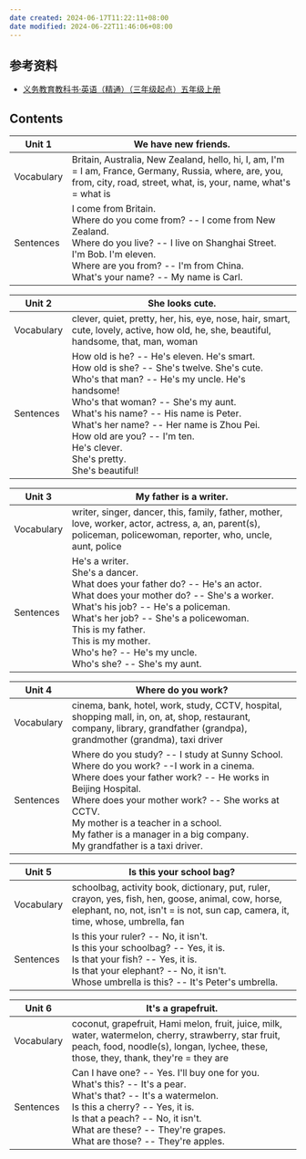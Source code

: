 ```yaml
---
date created: 2024-06-17T11:22:11+08:00
date modified: 2024-06-22T11:46:06+08:00
---
```

## 参考资料

- [义务教育教科书·英语（精通）（三年级起点）五年级上册](https://basic.smartedu.cn/tchMaterial/detail?contentType=assets_document&contentId=53862340-4170-4213-9943-0e36ec153fb7&catalogType=tchMaterial&subCatalog=tchMaterial)

## Contents

| Unit 1     | We have new friends.                                                                                                                                                                                                                          |
| ---------- | --------------------------------------------------------------------------------------------------------------------------------------------------------------------------------------------------------------------------------------------- |
| Vocabulary | Britain, Australia, New Zealand, hello, hi, I, am, I'm = I am, France, Germany, Russia, where, are, you, from, city, road, street, what, is, your, name, what's = what is                                                                     |
| Sentences  | I come from Britain. <br>Where do you come from? -- I come from New Zealand.<br>Where do you live? -- I live on Shanghai Street.<br>I'm Bob. I'm eleven. <br>Where are you from? -- I'm from China.<br>What's your name?  -- My name is Carl. |

| Unit 2     | She looks cute.                                                                                                                                                                                                                                                                                                                                                   |
| ---------- | ----------------------------------------------------------------------------------------------------------------------------------------------------------------------------------------------------------------------------------------------------------------------------------------------------------------------------------------------------------------- |
| Vocabulary | clever, quiet, pretty, her, his, eye, nose, hair, smart, cute, lovely, active, how old, he, she, beautiful, handsome, that, man, woman                                                                                                                                                                                                                            |
| Sentences  | How old is he? -- He's eleven. He's smart.<br>How old is she? -- She's twelve. She's cute.<br>Who's that man? -- He's my uncle. He's handsome!<br>Who's that woman? -- She's my aunt.<br>What's his name? -- His name is Peter.<br>What's her name? -- Her name is Zhou Pei.<br>How old are you? -- I'm ten.<br>He's clever.<br>She's pretty.<br>She's beautiful! |

| Unit 3     | My father is a writer.                                                                                                                                                                                                                                                                                                           |
| ---------- | -------------------------------------------------------------------------------------------------------------------------------------------------------------------------------------------------------------------------------------------------------------------------------------------------------------------------------- |
| Vocabulary | writer, singer, dancer, this, family, father, mother, love, worker, actor, actress, a, an, parent(s), policeman, policewoman, reporter, who, uncle, aunt, police                                                                                                                                                                 |
| Sentences  | He's a writer.<br>She's a dancer.<br>What does your father do? -- He's an actor.<br>What does your mother do? -- She's a worker.<br>What's his job? -- He's a policeman.<br>What's her job? -- She's a policewoman.<br>This is my father.<br>This is my mother.  <br>Who's he? -- He's my uncle.<br>Who's she? -- She's my aunt. |

| Unit 4     | Where do you work?                                                                                                                                                                                                                                                                                                                          |
| ---------- | ------------------------------------------------------------------------------------------------------------------------------------------------------------------------------------------------------------------------------------------------------------------------------------------------------------------------------------------- |
| Vocabulary | cinema, bank, hotel, work, study, CCTV, hospital, shopping mall, in, on, at, shop, restaurant, company, library, grandfather (grandpa), grandmother (grandma), taxi driver                                                                                                                                                                  |
| Sentences  | Where do you study? -- I study at Sunny School.<br>Where do you work?  --I work in a cinema.<br>Where does your father work?  -- He works in Beijing Hospital.<br>Where does your mother work? -- She works at CCTV.<br>My mother is a teacher in a school.<br>My father is a manager in a big company.<br>My grandfather is a taxi driver. |

| Unit 5     | Is this your school bag?                                                                                                                                                                                            |
| ---------- | ------------------------------------------------------------------------------------------------------------------------------------------------------------------------------------------------------------------- |
| Vocabulary | schoolbag, activity book, dictionary, put, ruler, crayon, yes, fish, hen, goose, animal, cow, horse, elephant, no, not, isn't = is not, sun cap, camera, it, time, whose, umbrella, fan                             |
| Sentences  | Is this your ruler? -- No, it isn't.<br>Is this your schoolbag? -- Yes, it is.<br>Is that your fish? -- Yes, it is.<br>Is that your elephant? -- No, it isn't.<br>Whose umbrella is this? -- It's Peter's umbrella. |

| Unit 6     | It's a grapefruit.                                                                                                                                                                                                                                                       |
| ---------- | ------------------------------------------------------------------------------------------------------------------------------------------------------------------------------------------------------------------------------------------------------------------------ |
| Vocabulary | coconut, grapefruit, Hami melon, fruit, juice, milk, water, watermelon, cherry, strawberry, star fruit, peach, food, noodle(s), longan, lychee, these, those, they, thank, they're = they are                                                                            |
| Sentences  | Can I have one? -- Yes. I'll buy one for you.<br>What's this? -- It's a pear.<br>What's that? -- It's a watermelon.<br>Is this a cherry? -- Yes, it is.<br>Is that a peach? -- No, it isn't.<br>What are these? -- They're grapes.<br>What are those? -- They're apples. |
